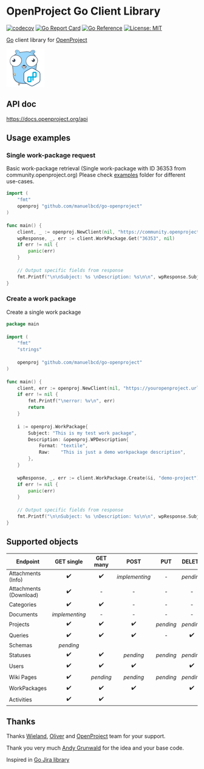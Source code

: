 # OpenProject Go Client Library
[![codecov](https://codecov.io/gh/manuelbcd/go-openproject/branch/master/graph/badge.svg?token=C945C180MG)](https://codecov.io/gh/manuelbcd/go-openproject)
[![Go Report Card](https://goreportcard.com/badge/github.com/manuelbcd/go-openproject)](https://goreportcard.com/report/github.com/manuelbcd/go-openproject)
[![Go Reference](https://pkg.go.dev/badge/github.com/manuelbcd/go-openproject.svg)](https://pkg.go.dev/github.com/manuelbcd/go-openproject)
[![License: MIT](https://img.shields.io/badge/License-MIT-yellow.svg)](https://opensource.org/licenses/MIT)

[Go](https://golang.org/) client library for [OpenProject](https://www.openproject.org)

![Openproject client library written in Go](./go-openproject.png)

## API doc
https://docs.openproject.org/api

## Usage examples

### Single work-package request
Basic work-package retrieval (Single work-package with ID 36353 from community.openproject.org)
Please check [examples](https://github.com/manuelbcd/go-openproject/tree/master/examples) folder for different use-cases.

```go
import (
	"fmt"
	openproj "github.com/manuelbcd/go-openproject"
)

func main() {
	client, _ := openproj.NewClient(nil, "https://community.openproject.org/")
	wpResponse, _, err := client.WorkPackage.Get("36353", nil)
	if err != nil {
		panic(err)
	}

	// Output specific fields from response
	fmt.Printf("\n\nSubject: %s \nDescription: %s\n\n", wpResponse.Subject, wpResponse.Description.Raw)
}
```
### Create a work package
Create a single work package

```go
package main

import (
	"fmt"
	"strings"

	openproj "github.com/manuelbcd/go-openproject"
)

func main() {
	client, err := openproj.NewClient(nil, "https://youropenproject.url")
	if err != nil {
		fmt.Printf("\nerror: %v\n", err)
		return
	}

	i := openproj.WorkPackage{
		Subject: "This is my test work package",
		Description: &openproj.WPDescription{
			Format: "textile",
			Raw:    "This is just a demo workpackage description",
		},
	}

	wpResponse, _, err := client.WorkPackage.Create(&i, "demo-project")
	if err != nil {
		panic(err)
	}

	// Output specific fields from response
	fmt.Printf("\n\nSubject: %s \nDescription: %s\n\n", wpResponse.Subject, wpResponse.Description.Raw)
}
```
## Supported objects
| Endpoint               | GET single | GET many | POST | PUT | DELETE |
|------------------------| :-------------: | :-------------: | :-------------: | :-------------: | :-------------: |
| Attachments (Info)     | :heavy_check_mark: | :heavy_check_mark: | *implementing* | - | *pending* |
| Attachments (Download) | :heavy_check_mark: | - | - | - | - |
| Categories             | :heavy_check_mark: | :heavy_check_mark: | - | - | - |
| Documents              | *implementing* | - | - | - | - |
| Projects               | :heavy_check_mark: | :heavy_check_mark: | :heavy_check_mark: | *pending* | *pending* | *pending* |
| Queries                | :heavy_check_mark: | :heavy_check_mark: | :heavy_check_mark: | - | :heavy_check_mark: |
| Schemas                | *pending* |
| Statuses               | :heavy_check_mark: | :heavy_check_mark: | *pending* | *pending* | *pending* |
| Users                  | :heavy_check_mark: | :heavy_check_mark: | :heavy_check_mark: | | :heavy_check_mark: |
| Wiki Pages             | :heavy_check_mark: | *pending* | *pending* | *pending* | *pending* |
| WorkPackages           | :heavy_check_mark: | :heavy_check_mark: | :heavy_check_mark: | | :heavy_check_mark: | 
| Activities             | :heavy_check_mark: | :heavy_check_mark: |  | | | 

## Thanks
Thanks [Wieland](https://github.com/wielinde), [Oliver](https://github.com/oliverguenther) and [OpenProject](https://github.com/opf/openproject) team for your support.

Thank you very much [Andy Grunwald](https://github.com/andygrunwald) for the idea and your base code.

Inspired in [Go Jira library](https://github.com/andygrunwald/go-jira) 

